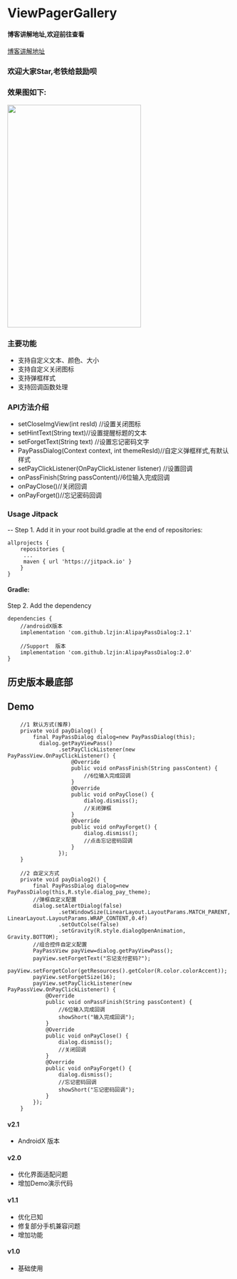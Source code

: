 # ViewPagerGallery

#### 博客讲解地址,欢迎前往查看  
[博客讲解地址](https://blog.csdn.net/lin857/article/details/84111930)  

### 欢迎大家Star,老铁给鼓励呗  

### 效果图如下:  
<img  width="300" height="500"  src="https://raw.githubusercontent.com/lzjin/AlipayPassDialog/master/imgfolder/ic_preview.png">  

### 主要功能  
* 支持自定义文本、颜色、大小 
* 支持自定义关闭图标 
* 支持弹框样式 
* 支持回调函数处理 

### API方法介绍  
* setCloseImgView(int resId) //设置关闭图标 
* setHintText(String text)//设置提醒标题的文本  
* setForgetText(String text) //设置忘记密码文字 
* PayPassDialog(Context context, int themeResId)//自定义弹框样式,有默认样式 
* setPayClickListener(OnPayClickListener listener) //设置回调 
* onPassFinish(String passContent)//6位输入完成回调 
* onPayClose()//关闭回调 
* onPayForget()//忘记密码回调 

### Usage Jitpack 
--
Step 1. Add it in your root build.gradle at the end of repositories:
```
allprojects {
    repositories {
	 ...
	 maven { url 'https://jitpack.io' }
    }
}
```
#### Gradle:
Step 2. Add the dependency
```
dependencies {
    //androidX版本
    implementation 'com.github.lzjin:AlipayPassDialog:2.1' 

    //Support  版本
    implementation 'com.github.lzjin:AlipayPassDialog:2.0'
}
```

## 历史版本最底部
Demo
--
```
    //1 默认方式(推荐)
    private void payDialog() {
        final PayPassDialog dialog=new PayPassDialog(this);
          dialog.getPayViewPass()
                .setPayClickListener(new PayPassView.OnPayClickListener() {
                    @Override
                    public void onPassFinish(String passContent) {
                        //6位输入完成回调
                    }
                    @Override
                    public void onPayClose() {
                        dialog.dismiss();
                        //关闭弹框
                    }
                    @Override
                    public void onPayForget() {
                        dialog.dismiss();
                        //点击忘记密码回调
                    }
                });
    }
```  

```
    //2 自定义方式
    private void payDialog2() {
        final PayPassDialog dialog=new PayPassDialog(this,R.style.dialog_pay_theme);
        //弹框自定义配置
        dialog.setAlertDialog(false)
                .setWindowSize(LinearLayout.LayoutParams.MATCH_PARENT, LinearLayout.LayoutParams.WRAP_CONTENT,0.4f)
                .setOutColse(false)
                .setGravity(R.style.dialogOpenAnimation, Gravity.BOTTOM);
        //组合控件自定义配置
        PayPassView payView=dialog.getPayViewPass();
        payView.setForgetText("忘记支付密码?");
        payView.setForgetColor(getResources().getColor(R.color.colorAccent));
        payView.setForgetSize(16);
        payView.setPayClickListener(new PayPassView.OnPayClickListener() {
            @Override
            public void onPassFinish(String passContent) {
                //6位输入完成回调
                showShort("输入完成回调");
            }
            @Override
            public void onPayClose() {
                dialog.dismiss();
                //关闭回调
            }
            @Override
            public void onPayForget() {
                dialog.dismiss();
                //忘记密码回调
                showShort("忘记密码回调");
            }
        });
    }
```
 #### v2.1
* AndroidX 版本

 #### v2.0
* 优化界面适配问题
* 增加Demo演示代码
  
#### v1.1
* 优化已知
* 修复部分手机兼容问题
* 增加功能
 
#### v1.0
* 基础使用
